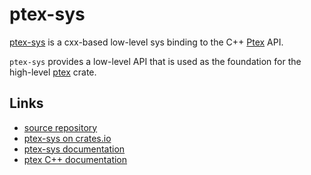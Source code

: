 # ptex-sys

[ptex-sys](https://crates.io/crates/ptex-sys) is a cxx-based low-level
sys binding to the C++ [Ptex](https://github.com/wdas/ptex) API.

`ptex-sys` provides a low-level API that is used as the foundation for the
high-level [ptex](https://crates.io/crates/ptex) crate.


## Links

- [source repository](https://github.com/vfx-rs/ptex-bind)
- [ptex-sys on crates.io](https://crates.io/crates/ptex-sys/latest)
- [ptex-sys documentation](https://docs.rs/crate/ptex-sys/latest)
- [ptex C++ documentation](https://ptex.us/documentation.html)
